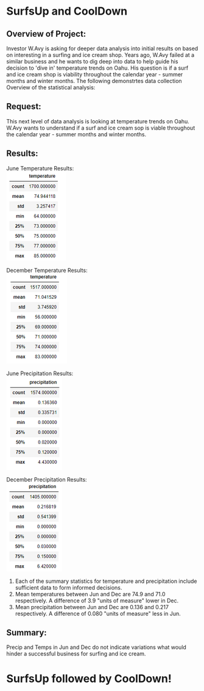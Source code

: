 # SurfsUp and CoolDown  

## Overview of Project:  

Investor W.Avy is asking for deeper data analysis into initial results on based on interesting in a surfing and ice cream shop.  Years ago, W.Avy failed at a similar business and he wants to dig deep into data to help guide his decision to 'dive in'  temperature trends on Oahu.  His question is if a surf and ice cream shop is viability throughout the calendar year - summer months and winter months.  The following demonstrtes data collection Overview of the statistical analysis:

## Request:  
This next level of data analysis is looking at temperature trends on Oahu.  W.Avy wants to understand if a surf and ice cream sop is viable throughout the calendar year - summer months and winter months.  

## Results:
  June Temperature Results:   
  ![](/Resources/Jun_Summary_Statistics.png)
  
  December Temperature Results:  
  ![](/Resources/Dec_Summary_Statistics.png)
  
  June Precipitation Results:   
  ![](/Resources/Jun_prcp_Summary_Statistics.png) 
  
  December Precipitation Results:  
   ![](/Resources/Dec_prcp_Summary_Statistics.png)
1. Each of the summary statistics for temperature and precipitation include sufficient data to form informed decisions.
2. Mean temperatures between Jun and Dec are 74.9 and 71.0 respectively.  A difference of 3.9 "units of measure" lower in Dec.
3. Mean precipitation between Jun and Dec are 0.136 and 0.217 respectively.  A difference of 0.080 "units of measure" less in Jun.  

## Summary:  

Precip and Temps in Jun and Dec do not indicate variations what would hinder a successful business for surfing and ice cream.  

# SurfsUp followed by CoolDown!  
